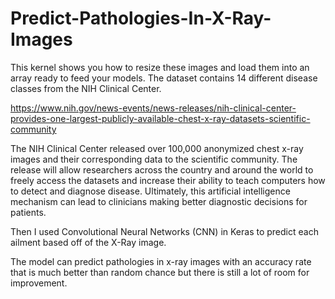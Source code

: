 # Predict-Pathologies-In-X-Ray-Images
This kernel shows you how to resize these images and load them into an array ready to feed your models. The dataset contains 14 different disease classes from the NIH Clinical Center. 

https://www.nih.gov/news-events/news-releases/nih-clinical-center-provides-one-largest-publicly-available-chest-x-ray-datasets-scientific-community

The NIH Clinical Center released over 100,000 anonymized chest x-ray images and their corresponding data to the scientific community. The release will allow researchers across the country and around the world to freely access the datasets and increase their ability to teach computers how to detect and diagnose disease. Ultimately, this artificial intelligence mechanism can lead to clinicians making better diagnostic decisions for patients.

Then I used Convolutional Neural Networks (CNN) in Keras to predict each ailment based off of the X-Ray image.

The model can predict pathologies in x-ray images with an accuracy rate that is much better than random chance but there is still a lot of room for improvement.
